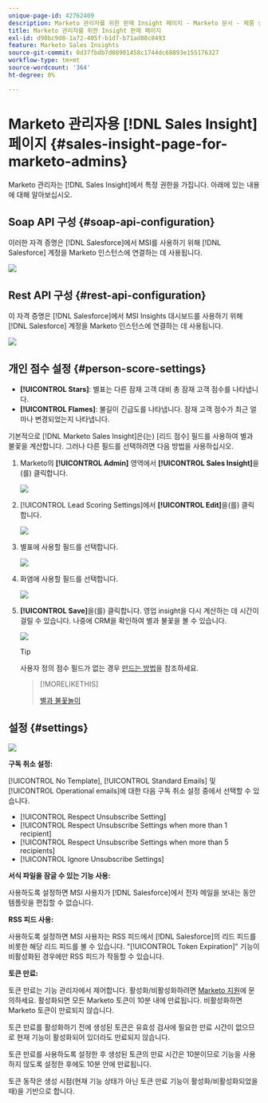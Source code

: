 ```yaml
---
unique-page-id: 42762409
description: Marketo 관리자를 위한 판매 Insight 페이지 - Marketo 문서 - 제품 설명서
title: Marketo 관리자를 위한 Insight 판매 페이지
exl-id: d98bc9d8-1a72-405f-b1d7-b71ad88c8493
feature: Marketo Sales Insights
source-git-commit: 0d37fbdb7d08901458c1744dc68893e155176327
workflow-type: tm+mt
source-wordcount: '364'
ht-degree: 0%

---
```


# Marketo 관리자용 [!DNL Sales Insight] 페이지 {#sales-insight-page-for-marketo-admins}

Marketo 관리자는 [!DNL Sales Insight]에서 특정 권한을 가집니다. 아래에 있는 내용에 대해 알아보십시오.

## Soap API 구성 {#soap-api-configuration}

이러한 자격 증명은 [!DNL Salesforce]에서 MSI를 사용하기 위해 [!DNL Salesforce] 계정을 Marketo 인스턴스에 연결하는 데 사용됩니다.

![](assets/one-1.png)

## Rest API 구성 {#rest-api-configuration}

이 자격 증명은 [!DNL Salesforce]에서 MSI Insights 대시보드를 사용하기 위해 [!DNL Salesforce] 계정을 Marketo 인스턴스에 연결하는 데 사용됩니다.

![](assets/two-1.png)

## 개인 점수 설정 {#person-score-settings}

* **[!UICONTROL Stars]**: 별표는 다른 잠재 고객 대비 총 잠재 고객 점수를 나타냅니다.
* **[!UICONTROL Flames]**: 불길이 긴급도를 나타냅니다. 잠재 고객 점수가 최근 얼마나 변경되었는지 나타냅니다.

기본적으로 [!DNL Marketo Sales Insight]은(는) [리드 점수] 필드를 사용하여 별과 불꽃을 계산합니다. 그러나 다른 필드를 선택하려면 다음 방법을 사용하십시오.

1. Marketo의 **[!UICONTROL Admin]** 영역에서 **[!UICONTROL Sales Insight]**&#x200B;을(를) 클릭합니다.

   ![](assets/four.png)

1. [!UICONTROL Lead Scoring Settings]에서 **[!UICONTROL Edit]**&#x200B;을(를) 클릭합니다.

   ![](assets/five.png)

1. 별표에 사용할 필드를 선택합니다.

   ![](assets/six.png)

1. 화염에 사용할 필드를 선택합니다.

   ![](assets/seven.png)

1. **[!UICONTROL Save]**&#x200B;을(를) 클릭합니다. 영업 insight을 다시 계산하는 데 시간이 걸릴 수 있습니다. 나중에 CRM을 확인하여 별과 불꽃을 볼 수 있습니다.

   ![](assets/eight.png)

   >[!TIP]
   >
   >사용자 정의 점수 필드가 없는 경우 [만드는 방법](/help/marketo/product-docs/administration/field-management/create-a-custom-field-in-marketo.md)을 참조하세요.

   >[!MORELIKETHIS]
   >
   >[별과 불꽃놀이](/help/marketo/product-docs/marketo-sales-insight/msi-for-salesforce/features/stars-and-flames/customize-stars-and-flames.md)

## 설정 {#settings}

![](assets/nine.png)

**구독 취소 설정:**

[!UICONTROL No Template], [!UICONTROL Standard Emails] 및 [!UICONTROL Operational emails]에 대한 다음 구독 취소 설정 중에서 선택할 수 있습니다.

* [!UICONTROL Respect Unsubscribe Setting]
* [!UICONTROL Respect Unsubscribe Settings when more than 1 recipient]
* [!UICONTROL Respect Unsubscribe Settings when more than 5 recipients]
* [!UICONTROL Ignore Unsubscribe Settings]

**서식 파일을 잠글 수 있는 기능 사용:**

사용하도록 설정하면 MSI 사용자가 [!DNL Salesforce]에서 전자 메일을 보내는 동안 템플릿을 편집할 수 없습니다.

**RSS 피드 사용:**

사용하도록 설정하면 MSI 사용자는 RSS 피드에서 [!DNL Salesforce]의 리드 피드를 비롯한 해당 리드 피드를 볼 수 있습니다. &quot;[!UICONTROL Token Expiration]&quot; 기능이 비활성화된 경우에만 RSS 피드가 작동할 수 있습니다.

**토큰 만료:**

토큰 만료는 기능 관리자에서 제어합니다. 활성화/비활성화하려면 [Marketo 지원](https://nation.marketo.com/t5/Support/ct-p/Support)에 문의하세요. 활성화되면 모든 Marketo 토큰이 10분 내에 만료됩니다. 비활성화하면 Marketo 토큰이 만료되지 않습니다.

토큰 만료를 활성화하기 전에 생성된 토큰은 유효성 검사에 필요한 만료 시간이 없으므로 현재 기능이 활성화되어 있더라도 만료되지 않습니다.

토큰 만료를 사용하도록 설정한 후 생성된 토큰의 만료 시간은 10분이므로 기능을 사용하지 않도록 설정한 후에도 10분 안에 만료됩니다.

토큰 동작은 생성 시점(현재 기능 상태가 아닌 토큰 만료 기능이 활성화/비활성화되었을 때)을 기반으로 합니다.
